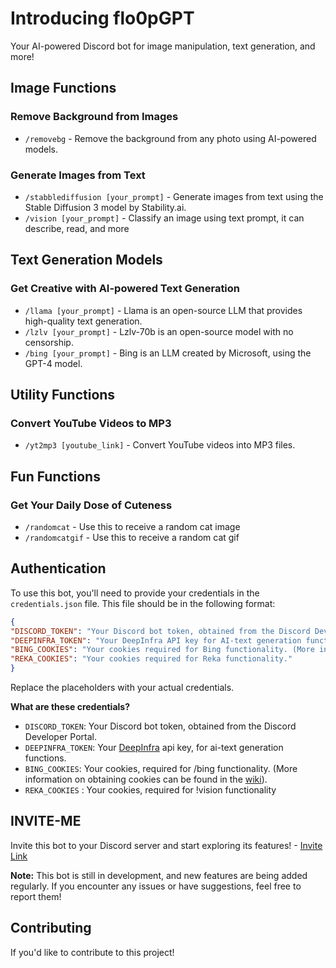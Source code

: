 **Introducing flo0pGPT**
==========================

Your AI-powered Discord bot for image manipulation, text generation, and more!

**Image Functions**
-------------------

### Remove Background from Images

* `/removebg` - Remove the background from any photo using AI-powered models.

### Generate Images from Text

* `/stabblediffusion [your_prompt]` - Generate images from text using the Stable Diffusion 3 model by Stability.ai.
* `/vision [your_prompt]` - Classify an image using text prompt, it can describe, read, and more

**Text Generation Models**
-------------------------

### Get Creative with AI-powered Text Generation

* `/llama [your_prompt]` - Llama is an open-source LLM that provides high-quality text generation.
* `/lzlv [your_prompt]` - Lzlv-70b is an open-source model with no censorship.
* `/bing [your_prompt]` - Bing is an LLM created by Microsoft, using the GPT-4 model.
 
**Utility Functions**
-------------------

### Convert YouTube Videos to MP3

* `/yt2mp3 [youtube_link]` - Convert YouTube videos into MP3 files.
  
**Fun Functions**
-----------------

### Get Your Daily Dose of Cuteness

* `/randomcat` - Use this to receive a random cat image
* `/randomcatgif` - Use this to receive a random cat gif

**Authentication**
----------------

To use this bot, you'll need to provide your credentials in the `credentials.json` file. This file should be in the following format:
```json
{
"DISCORD_TOKEN": "Your Discord bot token, obtained from the Discord Developer Portal.",
"DEEPINFRA_TOKEN": "Your DeepInfra API key for AI-text generation functions.",
"BING_COOKIES": "Your cookies required for Bing functionality. (More information on obtaining cookies can be found in the wiki).",
"REKA_COOKIES": "Your cookies required for Reka functionality."
}
```
Replace the placeholders with your actual credentials.

**What are these credentials?**

* `DISCORD_TOKEN`: Your Discord bot token, obtained from the Discord Developer Portal.
* `DEEPINFRA_TOKEN`: Your [DeepInfra](https://deepinfra.com) api key, for ai-text generation functions.
* `BING_COOKIES`: Your cookies, required for /bing functionality. (More information on obtaining cookies can be found in the [wiki](https://en.wikipedia.org/wiki/HTTP_cookie)).
* `REKA_COOKIES` : Your cookies, required for !vision functionality

**INVITE-ME**
---------------
Invite this bot to your Discord server and start exploring its features! - [Invite Link](https://discord.com/oauth2/authorize?client_id=1141075181255794788&permissions=1084479764544&scope=bot)

**Note:** This bot is still in development, and new features are being added regularly. If you encounter any issues or have suggestions, feel free to report them!

**Contributing**
---------------

If you'd like to contribute to this project!

